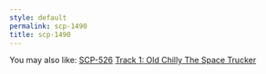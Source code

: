 ```yaml
---
style: default
permalink: scp-1490
title: scp-1490
---
```

You may also like:
[SCP-526](http://scp-wiki.net/scp-526)
[Track 1: Old Chilly The Space Trucker](http://scp-wiki.net/chilly-the-space-trucker)